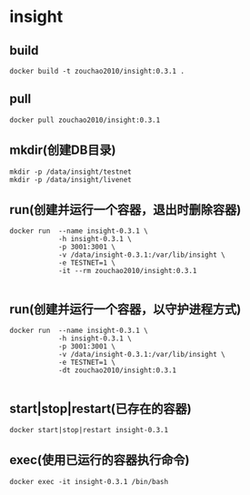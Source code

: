# insight

## build
```shell
docker build -t zouchao2010/insight:0.3.1 .

```

## pull
```shell
docker pull zouchao2010/insight:0.3.1

```

## mkdir(创建DB目录)
```shell
mkdir -p /data/insight/testnet
mkdir -p /data/insight/livenet

```
  
## run(创建并运行一个容器，退出时删除容器)
```shell
docker run  --name insight-0.3.1 \
            -h insight-0.3.1 \
            -p 3001:3001 \
            -v /data/insight-0.3.1:/var/lib/insight \
            -e TESTNET=1 \
            -it --rm zouchao2010/insight:0.3.1
            
```

## run(创建并运行一个容器，以守护进程方式)
```shell
docker run  --name insight-0.3.1 \
            -h insight-0.3.1 \
            -p 3001:3001 \
            -v /data/insight-0.3.1:/var/lib/insight \
            -e TESTNET=1 \
            -dt zouchao2010/insight:0.3.1
            
```

## start|stop|restart(已存在的容器)
```shell
docker start|stop|restart insight-0.3.1

```

## exec(使用已运行的容器执行命令)
```shell
docker exec -it insight-0.3.1 /bin/bash

```
